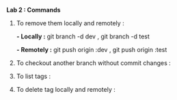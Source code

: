 **Lab 2 : Commands**

1. To remove them locally and remotely :

   **- Locally :** git branch -d dev  , git branch -d test

   **- Remotely :** git push origin :dev  ,  git push origin :test
   
3. To checkout another branch without commit changes :
   
4. To list tags :
   
5. To delete tag locally and remotely : 

